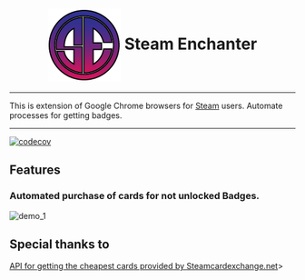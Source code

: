<h1 align="center"><img align="center" height="128" src="public/icon.png" alt="logo"> Steam Enchanter</h1>

---
This is extension of Google Chrome browsers for [Steam](https://store.steampowered.com) users. Automate processes for getting badges.

---
[![codecov](https://codecov.io/gh/BigTows/Steam-Enchanter/branch/main/graph/badge.svg?token=S3ZP1I7M06)](https://codecov.io/gh/BigTows/Steam-Enchanter)
## Features
 
 ### Automated purchase of cards for not unlocked Badges.
![demo_1](https://user-images.githubusercontent.com/9078504/185050869-ce2b188d-1955-4bf7-b0cd-bf6f87bc0a7b.gif)






## Special thanks to
[API for getting the cheapest cards provided by Steamcardexchange.net](https://www.steamcardexchange.net)>
